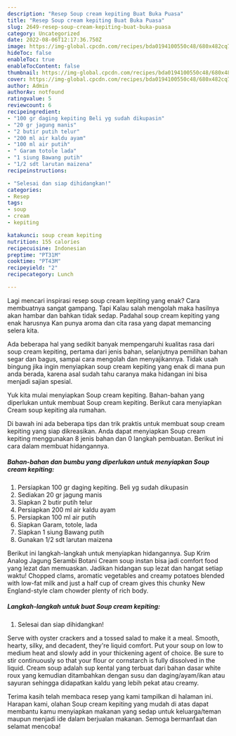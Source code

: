 ```yaml
---
description: "Resep Soup cream kepiting Buat Buka Puasa"
title: "Resep Soup cream kepiting Buat Buka Puasa"
slug: 2649-resep-soup-cream-kepiting-buat-buka-puasa
category: Uncategorized
date: 2022-08-06T12:17:36.750Z
image: https://img-global.cpcdn.com/recipes/bda0194100550c48/680x482cq70/soup-cream-kepiting-foto-resep-utama.jpg
hideToc: false
enableToc: true
enableTocContent: false
thumbnail: https://img-global.cpcdn.com/recipes/bda0194100550c48/680x482cq70/soup-cream-kepiting-foto-resep-utama.jpg
cover: https://img-global.cpcdn.com/recipes/bda0194100550c48/680x482cq70/soup-cream-kepiting-foto-resep-utama.jpg
author: Admin
authorAv: notfound
ratingvalue: 5
reviewcount: 6
recipeingredient:
- "100 gr daging kepiting Beli yg sudah dikupasin"
- "20 gr jagung manis"
- "2 butir putih telur"
- "200 ml air kaldu ayam"
- "100 ml air putih"
- " Garam totole lada"
- "1 siung Bawang putih"
- "1/2 sdt larutan maizena"
recipeinstructions:

- "Selesai dan siap dihidangkan!"
categories:
- Resep
tags:
- soup
- cream
- kepiting

katakunci: soup cream kepiting 
nutrition: 155 calories
recipecuisine: Indonesian
preptime: "PT31M"
cooktime: "PT43M"
recipeyield: "2"
recipecategory: Lunch

---
```



Lagi mencari inspirasi resep soup cream kepiting yang enak? Cara membuatnya sangat gampang. Tapi Kalau salah mengolah maka hasilnya akan hambar dan bahkan tidak sedap. Padahal soup cream kepiting yang enak harusnya Kan punya aroma dan cita rasa yang dapat memancing selera kita.


Ada beberapa hal yang sedikit banyak mempengaruhi kualitas rasa dari soup cream kepiting, pertama dari jenis bahan, selanjutnya pemilihan bahan segar dan bagus, sampai cara mengolah dan menyajikannya. Tidak usah bingung jika ingin menyiapkan soup cream kepiting yang enak di mana pun anda berada, karena asal sudah tahu caranya maka hidangan ini bisa menjadi sajian spesial.

Yuk kita mulai menyiapkan Soup cream kepiting. Bahan-bahan yang diperlukan untuk membuat Soup cream kepiting. Berikut cara menyiapkan Cream soup kepiting ala rumahan.


Di bawah ini ada beberapa tips dan trik praktis untuk membuat soup cream kepiting yang siap dikreasikan. Anda dapat menyiapkan Soup cream kepiting menggunakan 8 jenis bahan dan 0 langkah pembuatan. Berikut ini cara dalam membuat hidangannya.

<!--inarticleads1-->

##### Bahan-bahan dan bumbu yang diperlukan untuk menyiapkan Soup cream kepiting:

1. Persiapkan 100 gr daging kepiting. Beli yg sudah dikupasin
1. Sediakan 20 gr jagung manis
1. Siapkan 2 butir putih telur
1. Persiapkan 200 ml air kaldu ayam
1. Persiapkan 100 ml air putih
1. Siapkan  Garam, totole, lada
1. Siapkan 1 siung Bawang putih
1. Gunakan 1/2 sdt larutan maizena


Berikut ini langkah-langkah untuk menyiapkan hidangannya. Sup Krim Analog Jagung Serambi Botani Cream soup instan bisa jadi comfort food yang lezat dan memuaskan. Jadikan hidangan sup lezat dan hangat setiap waktu! Chopped clams, aromatic vegetables and creamy potatoes blended with low-fat milk and just a half cup of cream gives this chunky New England-style clam chowder plenty of rich body. 

<!--inarticleads2-->

##### Langkah-langkah untuk buat Soup cream kepiting:


1. Selesai dan siap dihidangkan!

Serve with oyster crackers and a tossed salad to make it a meal. Smooth, hearty, silky, and decadent, they&#39;re liquid comfort. Put your soup on low to medium heat and slowly add in your thickening agent of choice. Be sure to stir continuously so that your flour or cornstarch is fully dissolved in the liquid. Cream soup adalah sup kental yang terbuat dari bahan dasar white roux yang kemudian ditambahkan dengan susu dan daging/ayam/ikan atau sayuran sehingga didapatkan kaldu yang lebih pekat atau creamy. 

Terima kasih telah membaca resep yang kami tampilkan di halaman ini. Harapan kami, olahan Soup cream kepiting yang mudah di atas dapat membantu kamu menyiapkan makanan yang sedap untuk keluarga/teman maupun menjadi ide dalam berjualan makanan. Semoga bermanfaat dan selamat mencoba!
